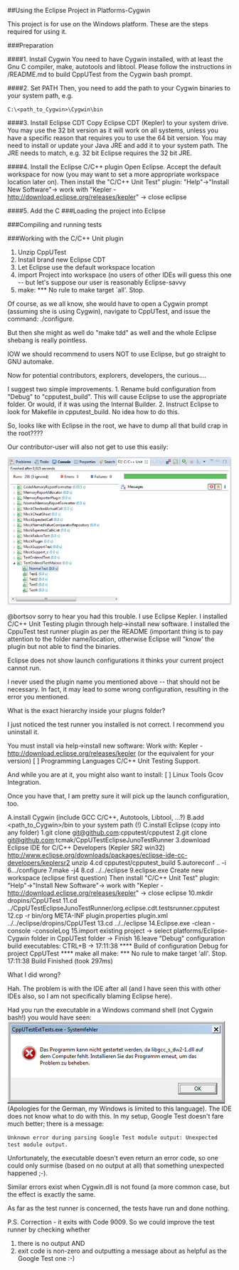 ##Using the Eclipse Project in Platforms-Cygwin

This project is for use on the Windows platform. These are the steps required for using it.

###Preparation

####1. Install Cygwin
You need to have Cygwin installed, with at least the Gnu C compiler, make, autotools and libtool. Please follow the instructions in /README.md to build CppUTest from the Cygwin bash prompt.

####2. Set PATH
Then, you need to add the path to your Cygwin binaries to your system path, e.g.
````dos
C:\<path_to_Cygwin>\Cygwin\bin
````

####3. Install Eclipse CDT
Copy Eclipse CDT (Kepler) to your system drive. You may use the 32 bit version as it will work on all systems, unless you have a specific reason that requires you to use the 64 bit version. You may need to install or update your Java JRE and add it to your system path. The JRE needs to match, e.g. 32 bit Eclipse requires the 32 bit JRE.

####4. Install the Eclipse C/C++ plugin
Open Eclipse. 
Accept the default workspace for now (you may want to set a more appropriate workspace location later on).
Then install the "C/C++ Unit Test" plugin: "Help"->"Install New Software"-> work with "Kepler - http://download.eclipse.org/releases/kepler" -> close eclipse

####5. Add the C
###Loading the project into Eclipse

###Compiling and running tests

###Working with the C/C++ Unit plugin

1. Unzip CppUTest
2. Install brand new Eclipse CDT
3. Let Eclipse use the default workspace location
4. import Project into workspace (no users of other IDEs will guess this one -- but let's suppose our user is reasonably Eclipse-savvy
5. make: *** No rule to make target `all'. Stop.

Of course, as we all know, she would have to open a Cygwin prompt (assuming she is using Cygwin), navigate to CppUTest, and issue the command: ./configure.

But then she might as well do "make tdd" as well and the whole Eclipse shebang is really pointless.

IOW we should recommend to users NOT to use Eclipse, but go straight to GNU automake.

Now for potential contributors, explorers, developers, the curious....

I suggest two simple improvements.
    1. Rename buld configuration from "Debug" to "cpputest_build". This will cause Eclipse to use the appropriate folder. Or would, if it was using the Internal Builder.
    2. Instruct Eclipse to look for Makefile in cpputest_build. No idea how to do this.

So, looks like with Eclipse in the root, we have to dump all that build crap in the root????

Our contributor-user will also not get to use this easily:

![CppUTest test runner plugin in action](https://raw.githubusercontent.com/arstrube/images/master/cpputest/CppUTestEclipsePlugin_CppUTest.png)

@bortsov sorry to hear you had this trouble. I use Eclipse Kepler. I installed C/C++ Unit Testing plugin through help->install new software. I installed the CppuTest test runner plugin as per the README (important thing is to pay attention to the folder name/location, otherwise Eclipse will "know' the plugin but not able to find the binaries.

Eclipse does not show launch configurations it thinks your current project cannot run.

I never used the plugin name you mentioned above -- that should not be necessary. In fact, it may lead to some wrong configuration, resulting in the error you mentioned.

What is the exact hierarchy inside your plugns folder?

I just noticed the test runner you installed is not correct. I recommend you uninstall it.

You must install via help->install new software:
Work with: Kepler - http://download.eclipse.org/releases/kepler (or the equivalent for your version)
[ ] Programming Languages
    C/C++ Unit Testing Support.

And while you are at it, you might also want to install:
[ ] Linux Tools
     Gcov Integration.

Once you have that, I am pretty sure it will pick up the launch configuration, too.

 A.install Cygwin (include GCC C/C++, Autotools, Libtool, ...?)
 B.add <path_to_Cygwin>/bin to your system path (!)
 C.install Eclipse (copy into any folder)
 1.git clone git@github.com:cpputest/cpputest
 2.git clone git@github.com:tcmak/CppUTestEclipseJunoTestRunner
 3.download Eclipse IDE for C/C++ Developers (Kepler SR2 win32) http://www.eclipse.org/downloads/packages/eclipse-ide-cc-developers/keplersr2 unzip
 4.cd cpputest/cpputest_build
 5.autoreconf .. -i
 6.../configure
 7.make -j4
 8.cd ../../eclipse
 9.eclipse.exe Create new workspace (eclipse first question) Then install "C/C++ Unit Test" plugin: "Help"->"Install New Software"-> work with "Kepler - http://download.eclipse.org/releases/kepler" -> close eclipse
 10.mkdir dropins/CppUTest
 11.cd ../CppUTestEclipseJunoTestRunner/org.eclipse.cdt.testsrunner.cpputest
 12.cp -r bin/org META-INF plugin.properties plugin.xml ../../eclipse/dropins/CppUTest
 13.cd ../../eclipse
 14.Eclipse.exe -clean -console -consoleLog
 15.import existing project -> select platforms/Eclipse-Cygwin folder in CppUTest folder -> Finish
 16.leave "Debug" configuration build executables: CTRL+B -> 17:11:38 **** Build of configuration Debug for project CppUTest **** make all make: *** No rule to make target 'all'. Stop. 17:11:38 Build Finished (took 297ms)
 
What I did wrong?

Hah. The problem is with the IDE after all (and I have seen this with other IDEs also, so I am not specifically blaming Eclipse here).

Had you run the executable in a Windows command shell (not Cygwin bash!) you would have seen:
![error msg](https://raw.githubusercontent.com/arstrube/images/master/cygwin/cyglib_missing.png)
(Apologies for the German, my Windows is limited to this language). The IDE does not know what to do with this. In my setup, Google Test doesn't fare much better; there is a message:
````
Unknown error during parsing Google Test module output: Unexpected test module output.
````
Unfortunately, the executable doesn't even return an error code, so one could only surmise (based on no output at all) that something unexpected happened ;-).

Similar errors exist when Cygwin.dll is not found (a more common case, but the effect is exactly the same.

As far as the test runner is concerned, the tests have run and done nothing.

P.S. Correction - it exits with Code 9009. So we could improve the test runner by checking whether
 1. there is no output AND
 2. exit code is non-zero
 and outputting a message about as helpful as the Google Test one :-)



